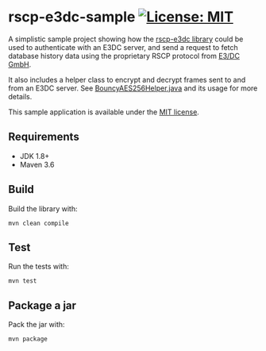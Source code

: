 # rscp-e3dc-sample [![License: MIT](https://img.shields.io/badge/License-MIT-yellow.svg)](https://opensource.org/licenses/MIT)
A simplistic sample project showing how the [rscp-e3dc library](https://github.com/bvotteler/rscp-e3dc) could be used
to authenticate with an E3DC server, and send a request to fetch database history data using the proprietary RSCP protocol
from [E3/DC GmbH](https://www.e3dc.com/). 

It also includes a helper class to encrypt and decrypt frames sent to and from an E3DC server. 
See [BouncyAES256Helper,java](./src/main/java/io/github/bvotteler/rscp/sample/Utility/BouncyAES256Helper.java) and its usage for more details.

This sample application is available under the [MIT license](./LICENSE).

## Requirements
* JDK 1.8+
* Maven 3.6

## Build
Build the library with:

`mvn clean compile`

## Test
Run the tests with:

`mvn test`

## Package a jar
Pack the jar with:

`mvn package`